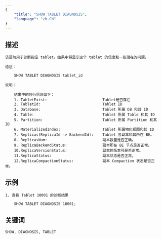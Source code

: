 ```yaml
---
{
    "title": "SHOW TABLET DIAGNOSIS",
    "language": "zh-CN"
}
---
```


<!-- 
Licensed to the Apache Software Foundation (ASF) under one
or more contributor license agreements.  See the NOTICE file
distributed with this work for additional information
regarding copyright ownership.  The ASF licenses this file
to you under the Apache License, Version 2.0 (the
"License"); you may not use this file except in compliance
with the License.  You may obtain a copy of the License at
  http://www.apache.org/licenses/LICENSE-2.0
Unless required by applicable law or agreed to in writing,
software distributed under the License is distributed on an
"AS IS" BASIS, WITHOUT WARRANTIES OR CONDITIONS OF ANY
KIND, either express or implied.  See the License for the
specific language governing permissions and limitations
under the License.
-->


## 描述

    该语句用于诊断指定 tablet。结果中将显示这个 tablet 的信息和一些潜在的问题。

    语法：

        SHOW TABLET DIAGNOSIS tablet_id

    说明：

        结果中的各行信息如下：
        1. TabletExist:                         Tablet是否存在
        2. TabletId:                            Tablet ID
        3. Database:                            Tablet 所属 DB 和其 ID
        4. Table:                               Tablet 所属 Table 和其 ID
        5. Partition:                           Tablet 所属 Partition 和其 ID
        6. MaterializedIndex:                   Tablet 所属物化视图和其 ID
        7. Replicas(ReplicaId -> BackendId):    Tablet 各副本和其所在 BE。
        8. ReplicasNum:                         副本数量是否正确。
        9. ReplicaBackendStatus:                副本所在 BE 节点是否正常。
        10.ReplicaVersionStatus:                副本的版本号是否正常。
        11.ReplicaStatus:                       副本状态是否正常。
        12.ReplicaCompactionStatus:             副本 Compaction 状态是否正常。

## 示例

    1. 查看 Tablet 10001 的诊断结果

        SHOW TABLET DIAGNOSIS 10001;

## 关键词

    SHOW, DIAGNOSIS, TABLET
